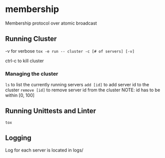 # membership
Membership protocol over atomic broadcast

## Running Cluster
-v for verbose
`tox -e run -- cluster -c [# of servers] [-v]`

ctrl-c to kill cluster

### Managing the cluster
`ls` to list the currently running servers
`add [id]` to add server id to the cluster
`remove [id]` to remove server id from the cluster
NOTE: id has to be within [0, 100]

## Running Unittests and Linter
`tox`

## Logging
Log for each server is located in logs/
